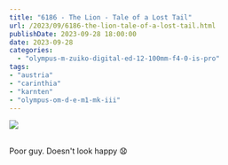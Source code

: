 ```yaml
---
title: "6186 - The Lion - Tale of a Lost Tail"
url: /2023/09/6186-the-lion-tale-of-a-lost-tail.html
publishDate: 2023-09-28 18:00:00
date: 2023-09-28
categories:
  - "olympus-m-zuiko-digital-ed-12-100mm-f4-0-is-pro"
tags:
- "austria"
- "carinthia"
- "karnten"
- "olympus-om-d-e-m1-mk-iii"
---
```

<div class="container">
<div class="center"><a target="_blank" href="https://d25zfm9zpd7gm5.cloudfront.net/1200x1200/2020/20200522_142240_lr.jpg"><img class="webfeedsFeaturedVisual" src="https://d25zfm9zpd7gm5.cloudfront.net/0600x0600/2020/20200522_142240_lr.jpg" /></a></div>
</div>
<br />

Poor guy. Doesn't look happy :anguished:

